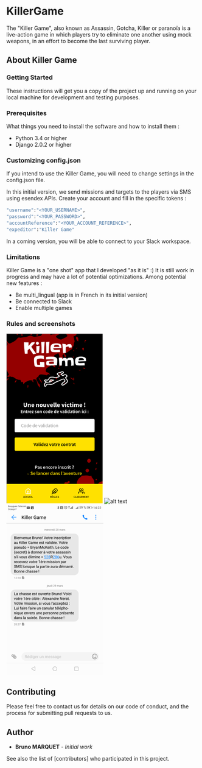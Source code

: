 # KillerGame

The "Killer Game", also known as Assassin, Gotcha, Killer or paranoïa is a live-action game in which players try to eliminate one another using mock weapons, in an effort to become the last surviving player.

## About Killer Game

### Getting Started

These instructions will get you a copy of the project up and running on your local machine for development and testing purposes.

### Prerequisites

What things you need to install the software and how to install them :

* Python 3.4 or higher
* Django 2.0.2 or higher

### Customizing config.json

If you intend to use the Killer Game, you will need to change settings in the config.json file.

In this initial version, we send missions and targets to the players via SMS using esendex APIs. Create your account and fill in the specific tokens :

```bash
"username":"<YOUR_USERNAME>",
"password":"<YOUR_PASSWORD>",
"accountReference":"<YOUR_ACCOUNT_REFERENCE>",
"expeditor":"Killer Game"
```

In a coming version, you will be able to connect to your Slack workspace.

### Limitations

Killer Game is a "one shot" app that I developed "as it is" :)
It is still work in progress and may have a lot of potential optimizations.
Among potential new features :

* Be multi_lingual (app is in French in its initial version)
* Be connected to Slack
* Enable multiple games

### Rules and screenshots

![alt text](https://github.com/bryanmckeith/KillerGame/blob/master/home-screenshot.png)
![alt text](https://github.com/bryanmckeith/KillerGame/blob/master/ranking-screenshot.png)
![alt text](https://github.com/bryanmckeith/KillerGame/blob/master/SMS-screenshot.png)

## Contributing

Please feel free to contact us for details on our code of conduct, and the process for submitting pull requests to us.

## Author

* **Bruno MARQUET** - *Initial work*

See also the list of [contributors] who participated in this project.
